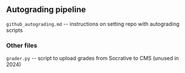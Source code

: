 ## Autograding pipeline

`github_autograding.md` -- instructions on setting repo with autograding scripts

### Other files

`grader.py` -- script to upload grades from Socrative to CMS (unused in 2024)
